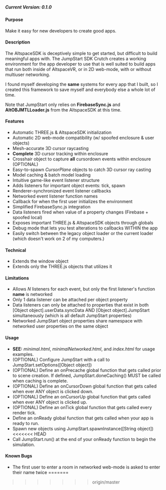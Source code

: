##### *Current Version: 0.1.0*

#### Purpose
Make it easy for new developers to create good apps.

#### Description
The AltspaceSDK is deceptively simple to get started, but difficult to build meaningful apps with.  The JumpStart SDK Crutch creates a working environment for the app developer to use that is well suited to build apps that run both inside of AltspaceVR, or in 2D web-mode, with or without multiuser networking.

I found myself developing the **same** systems for every app that I built, so I created this framework to save myself and everybody else a whole lot of time.

Note that JumpStart only relies on **FirebaseSync.js** and **AltOBJMTLLoader.js** from the AltspaceSDK at this time.

#### Features
- Automatic THREE.js & AltspaceSDK initialization
- Automatic 2D web-mode compatibility (w/ spoofed enclosure & user objects)
- Mesh-accurate 3D cursor raycasting
- **Complete** 3D cursor tracking within enclosure
- Crosshair object to capture **all** cursordown events within enclosure (OPTIONAL)
- Easy-to-spawn *CursorPlane* objects to catch 3D cursor ray casting
- Model caching & batch model loading
- Intuitive game-like event listener structure
- Adds listeners for important object events: tick, spawn
- Renderer-synchronized event listener callbacks 
- Networked event listener function names
- Callback for when the first user initializes the environment
- Simplified FirebaseSync.js integration
- Data listeners fired when value of a property changes (Firebase + spoofed local)
- Exposes important THREE.js & AltspaceSDK objects through globals
- Debug mode that lets you test alterations to callbacks WITHIN the app
- Easily switch between the legacy object loader or the current loader (which doesn't
work on 2 of my computers.)

#### Technical
- Extends the window object
- Extends only the THREE.js objects that utilizes it

#### Limitations
- Allows *N* listeners for each event, but only the first listener's function **name** is networked
- Only 1 data listener can be attached per object property
- Data listeners can only be attached to properties that exist in both [Object object].userData.syncData AND [Object object].JumpStart simultaneously (which is all default JumpStart properties)
- Networked JumpStart object properties share namespace with networked user properties on the same object

#### Usage
- **SEE:** *minimal.html*, *minimalNetworked.html*, and *index.html* for usage examples.
- (OPTIONAL) Configure JumpStart with a call to JumpStart.setOptions([Object object])
- (OPTIONAL) Define an onPrecache global function that gets called prior to scene creation. If defined, JumpStart.doneCaching() MUST be called when caching is complete.
- (OPTIONAL) Define an onCursorDown global function that gets called when ever ANY object is clicked down.
- (OPTIONAL) Define an onCursorUp global function that gets called when ever ANY object is clicked up.
- (OPTIONAL) Define an onTick global function that gets called every render tick.
- Define an onReady global function that gets called when your app is ready to run.
- Spawn new objects using JumpStart.spawnInstance([String object])
<<<<<<< HEAD
- Call JumpStart.run() at the end of your onReady function to begin the simulation.

#### Known Bugs
- The first user to enter a room in networked web-mode is asked to enter their name twice
=======
>>>>>>> origin/master
